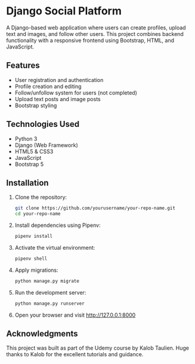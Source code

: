 # Django Social Platform

A Django-based web application where users can create profiles, upload text and images, and follow other users. This project combines backend functionality with a responsive frontend using Bootstrap, HTML, and JavaScript.

## Features

- User registration and authentication
- Profile creation and editing
- Follow/unfollow system for users (not completed)
- Upload text posts and image posts
- Bootstrap styling

## Technologies Used

- Python 3
- Django (Web Framework)
- HTML5 & CSS3
- JavaScript
- Bootstrap 5

## Installation

1. Clone the repository:

   ```bash
   git clone https://github.com/yourusername/your-repo-name.git
   cd your-repo-name
2. Install dependencies using Pipenv:
    ```bash
   pipenv install
3. Activate the virtual environment:
    ```bash
   pipenv shell
4. Apply migrations:
    ```bash
   python manage.py migrate
5. Run the development server:
    ```bash
   python manage.py runserver
6. Open your browser and visit http://127.0.0.1:8000

## Acknowledgments

This project was built as part of the Udemy course by Kalob Taulien. Huge thanks to Kalob for the excellent tutorials and guidance.

